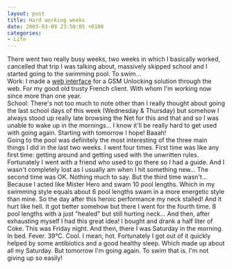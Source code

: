```yaml
---
layout: post
title: Hard working weeks
date: 2003-03-09 23:50:05 +0100
categories:
- Life
---
```

<p>There went two really busy weeks, two weeks in which I basically worked, cancelled that trip I was talking about, massively skipped school and I started going to the swimming pool. To swim...<br />
Work: I made a <a href="http://logger.zonegsm.com" title="The ZoneGSM.COM Logger">web interface</a> for a GSM Unlocking solution through the web. For my good old trusty French client. With whom I'm working now since more than one year.<br />
School: There's not too much to note other than I really thought about going the last school days of this week (Wednesday & Thursday) but somehow I always stood up really late browsing the Net for this and that and so I was unable to wake up in the mornings... I know it'll be really hard to get used with going again. Starting with tomorrow I hope! Baaah!<br />
Going to the pool was definitely the most interesting of the three main things I did in the last two weeks. I went four times. First time was like any first time: getting around and getting used with the unwritten rules. Fortunately I went with a friend who used to go there so I had a guide. And I wasn't completely lost as I usually am when I hit something new... The second time was OK. Nothing much to say. But the third time wasn't... Because I acted like Mister Hero and swam 10 pool lengths. Which in my swimming style equals about 6 pool lengths swam in a more energetic style than mine. So the day after this heroic performance my neck stalled! And it hurt like hell. It got better somehow but there I went for the fourth time. 8 pool lengths with a just "healed" but still hurting neck... And then, after exhausting myself I had this great idea! I bought and drank a half liter of Coke. This was Friday night. And then, there I was Saturday in the morning. In bed. Fever. 39&deg;C. Cool. I mean, hot. Fortunately I got out of it quickly helped by some antibiotics and a good healthy sleep. Which made up about all my Saturday. But tomorrow I'm going again. To swim that is. I'm not giving up so easily!</p>
